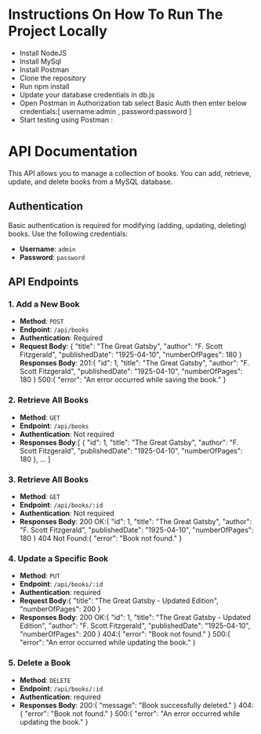 # Instructions On How To Run The Project Locally
- Install NodeJS 
- Install MySql 
- Install Postman
- Clone the repository 
- Run npm install 
- Update your database credentials in db.js
- Open Postman in Authorization tab select Basic Auth then enter below credentials:[
 username:admin  , password:password
]
- Start testing using Postman :

# API Documentation
This API allows you to manage a collection of books. You can add, retrieve, update, and delete books from a MySQL database.

## Authentication

Basic authentication is required for modifying (adding, updating, deleting) books. Use the following credentials:

- **Username**: `admin`
- **Password**: `password`

## API Endpoints

### 1. Add a New Book

- **Method**: `POST`
- **Endpoint**: `/api/books`
- **Authentication**: Required
- **Request Body**:
  {
    "title": "The Great Gatsby",
    "author": "F. Scott Fitzgerald",
    "publishedDate": "1925-04-10",
    "numberOfPages": 180
  }
  **Responses Body**:
    201:{
  "id": 1,
  "title": "The Great Gatsby",
  "author": "F. Scott Fitzgerald",
  "publishedDate": "1925-04-10",
  "numberOfPages": 180
  }
  500:{
  "error": "An error occurred while saving the book."
  }
  

### 2. Retrieve All Books

- **Method**: `GET`
- **Endpoint**: `/api/books`
- **Authentication**: Not required
- **Responses Body**:[
  {
  "id": 1,
  "title": "The Great Gatsby",
  "author": "F. Scott Fitzgerald",
  "publishedDate": "1925-04-10",
  "numberOfPages": 180
  },
  ...
  ]

### 3. Retrieve All Books

- **Method**: `GET`
- **Endpoint**: `/api/books/:id`
- **Authentication**: Not required
- **Responses Body**:
  200 OK:{
  "id": 1,
  "title": "The Great Gatsby",
  "author": "F. Scott Fitzgerald",
  "publishedDate": "1925-04-10",
  "numberOfPages": 180
  }
  404 Not Found:{
  "error": "Book not found."
  }

### 4. Update a Specific Book

- **Method**: `PUT`
- **Endpoint**: `/api/books/:id`
- **Authentication**: required
- **Request Body**:{
  "title": "The Great Gatsby - Updated Edition",
  "numberOfPages": 200
  }
- **Responses Body**:
  200 OK:{
  "id": 1,
  "title": "The Great Gatsby - Updated Edition",
  "author": "F. Scott Fitzgerald",
  "publishedDate": "1925-04-10",
  "numberOfPages": 200
  }
  404:{
  "error": "Book not found."
  }
  500:{
  "error": "An error occurred while updating the book."
  }

### 5. Delete a Book

- **Method**: `DELETE`
- **Endpoint**: `/api/books/:id`
- **Authentication**: required
- **Responses Body**:
  200:{
  "message": "Book successfully deleted."
  }
  404:{
  "error": "Book not found."
  }
  500:{
  "error": "An error occurred while updating the book."
  }
